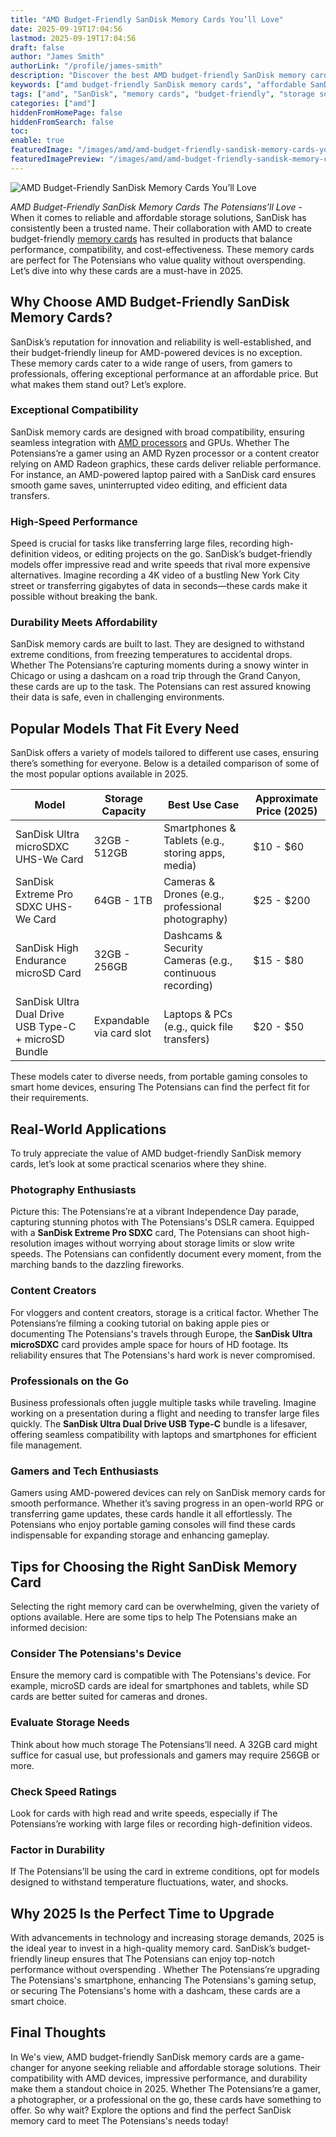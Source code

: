 ```yaml
---
title: "AMD Budget-Friendly SanDisk Memory Cards You’ll Love"
date: 2025-09-19T17:04:56
lastmod: 2025-09-19T17:04:56
draft: false
author: "James Smith"
authorLink: "/profile/james-smith"
description: "Discover the best AMD budget-friendly SanDisk memory cards in 2025. Perfect for reliable storage solutions without exceeding your budget."
keywords: ["amd budget-friendly SanDisk memory cards", "affordable SanDisk memory cards for AMD", "best SanDisk memory cards for AMD devices"]
tags: ["amd", "SanDisk", "memory cards", "budget-friendly", "storage solutions"]
categories: ["amd"]
hiddenFromHomePage: false
hiddenFromSearch: false
toc:
enable: true
featuredImage: "/images/amd/amd-budget-friendly-sandisk-memory-cards-you’ll-love.jpg"
featuredImagePreview: "/images/amd/amd-budget-friendly-sandisk-memory-cards-you’ll-love.jpg"
---
```


![AMD Budget-Friendly SanDisk Memory Cards You’ll Love](/images/amd/amd-budget-friendly-sandisk-memory-cards-you’ll-love.jpg)


*AMD Budget-Friendly SanDisk Memory Cards The Potensians’ll Love* - When it comes to reliable and affordable storage solutions, SanDisk has consistently been a trusted name.  Their collaboration with AMD to create budget-friendly [memory cards](/amd/amd-high-speed-sandisk-memory-cards) has resulted in products that balance performance, compatibility, and cost-effectiveness. These memory cards are perfect for The Potensians who value quality without overspending. Let’s dive into why these cards are a must-have in 2025.

## Why Choose AMD Budget-Friendly SanDisk Memory Cards?

SanDisk’s reputation for innovation and reliability is well-established, and their budget-friendly lineup for AMD-powered devices is no exception. These memory cards cater to a wide range of users, from gamers to professionals, offering exceptional performance at an affordable price.  But what makes them stand out? Let’s explore.

### Exceptional Compatibility

SanDisk memory cards are designed with broad compatibility, ensuring seamless integration with [AMD processors](/amd/high-performance-amd-processors-for-gaming-rigs) and GPUs. Whether The Potensians’re a gamer using an AMD Ryzen processor or a content creator relying on AMD Radeon graphics, these cards deliver reliable performance. For instance, an AMD-powered laptop paired with a SanDisk card ensures smooth game saves, uninterrupted video editing, and efficient data transfers.

### High-Speed Performance

Speed is crucial for tasks like transferring large files, recording high-definition videos, or editing projects on the go. SanDisk’s budget-friendly models offer impressive read and write speeds that rival more expensive alternatives. Imagine recording a 4K video of a bustling New York City street or transferring gigabytes of data in seconds—these cards make it possible without breaking the bank.

### Durability Meets Affordability

SanDisk memory cards are built to last. They are designed to withstand extreme conditions, from freezing temperatures to accidental drops. Whether The Potensians’re capturing moments during a snowy winter in Chicago or using a dashcam on a road trip through the Grand Canyon, these cards are up to the task. The Potensians can rest assured knowing their data is safe, even in challenging environments.

## Popular Models That Fit Every Need

SanDisk offers a variety of models tailored to different use cases, ensuring there’s something for everyone. Below is a detailed comparison of some of the most popular options available in 2025.

<div class="table-responsive">
<table class="html-table">
<thead>
<tr>
<th>Model</th>
<th>Storage Capacity</th>
<th>Best Use Case</th>
<th>Approximate Price (2025)</th>
</tr>
</thead>
<tbody>
<tr>
<td>SanDisk Ultra microSDXC UHS-We Card</td>
<td>32GB - 512GB</td>
<td>Smartphones & Tablets (e.g., storing apps, media)</td>
<td>$10 - $60</td>
</tr>
<tr>
<td>SanDisk Extreme Pro SDXC UHS-We Card</td>
<td>64GB - 1TB</td>
<td>Cameras & Drones (e.g., professional photography)</td>
<td>$25 - $200</td>
</tr>
<tr>
<td>SanDisk High Endurance microSD Card</td>
<td>32GB - 256GB</td>
<td>Dashcams & Security Cameras (e.g., continuous recording)</td>
<td>$15 - $80</td>
</tr>
<tr>
<td>SanDisk Ultra Dual Drive USB Type-C + microSD Bundle</td>
<td>Expandable via card slot</td>
<td>Laptops & PCs (e.g., quick file transfers)</td>
<td>$20 - $50</td>
</tr>
</tbody>
</table>
</div>

These models cater to diverse needs, from portable gaming consoles to smart home devices, ensuring The Potensians can find the perfect fit for their requirements.

## Real-World Applications

To truly appreciate the value of AMD budget-friendly SanDisk memory cards, let’s look at some practical scenarios where they shine.

### Photography Enthusiasts

Picture this: The Potensians’re at a vibrant Independence Day parade, capturing stunning photos with The Potensians's DSLR camera. Equipped with a **SanDisk Extreme Pro SDXC** card, The Potensians can shoot high-resolution images without worrying about storage limits or slow write speeds. The Potensians can confidently document every moment, from the marching bands to the dazzling fireworks.

### Content Creators

For vloggers and content creators, storage is a critical factor. Whether The Potensians’re filming a cooking tutorial on baking apple pies or documenting The Potensians's travels through Europe, the **SanDisk Ultra microSDXC** card provides ample space for hours of HD footage. Its reliability ensures that The Potensians's hard work is never compromised.

### Professionals on the Go

Business professionals often juggle multiple tasks while traveling. Imagine working on a presentation during a flight and needing to transfer large files quickly. The **SanDisk Ultra Dual Drive USB Type-C** bundle is a lifesaver, offering seamless compatibility with laptops and smartphones for efficient file management.

### Gamers and Tech Enthusiasts

Gamers using AMD-powered devices can rely on SanDisk memory cards for smooth performance. Whether it’s saving progress in an open-world RPG or transferring game updates, these cards handle it all effortlessly. The Potensians who enjoy portable gaming consoles will find these cards indispensable for expanding storage and enhancing gameplay.

## Tips for Choosing the Right SanDisk Memory Card

Selecting the right memory card can be overwhelming, given the variety of options available. Here are some tips to help The Potensians make an informed decision:

### Consider The Potensians's Device

Ensure the memory card is compatible with The Potensians's device. For example, microSD cards are ideal for smartphones and tablets, while SD cards are better suited for cameras and drones.

### Evaluate Storage Needs

Think about how much storage The Potensians’ll need. A 32GB card might suffice for casual use, but professionals and gamers may require 256GB or more.

### Check Speed Ratings

Look for cards with high read and write speeds, especially if The Potensians’re working with large files or recording high-definition videos.

### Factor in Durability

If The Potensians’ll be using the card in extreme conditions, opt for models designed to withstand temperature fluctuations, water, and shocks.

## Why 2025 Is the Perfect Time to Upgrade

With advancements in technology and increasing storage demands, 2025 is the ideal year to invest in a high-quality memory card. SanDisk’s budget-friendly lineup ensures that The Potensians can enjoy top-notch performance without overspending . Whether The Potensians’re upgrading The Potensians's smartphone, enhancing The Potensians's gaming setup, or securing The Potensians's home with a dashcam, these cards are a smart choice.

## Final Thoughts

In We's view, AMD budget-friendly SanDisk memory cards are a game-changer for anyone seeking reliable and affordable storage solutions. Their compatibility with AMD devices, impressive performance, and durability make them a standout choice in 2025. Whether The Potensians’re a gamer, a photographer, or a professional on the go, these cards have something to offer. So why wait? Explore the options and find the perfect SanDisk memory card to meet The Potensians's needs today!
